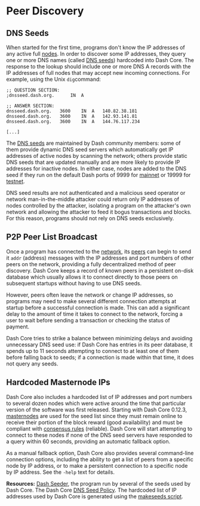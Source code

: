 # Peer Discovery

## DNS Seeds

When started for the first time, programs don't know the IP addresses of any active full [nodes](../resources/glossary.md#node). In order to discover some IP addresses, they query one or more DNS names (called [DNS seeds](../resources/glossary.md#dns-seed)) hardcoded into Dash Core. The response to the lookup should include one or more DNS A records with the IP addresses of full nodes that may accept new incoming connections. For example, using the Unix `dig`command:

```
;; QUESTION SECTION:
;dnsseed.dash.org.		IN	A

;; ANSWER SECTION:
dnsseed.dash.org.	3600	IN	A	140.82.38.181
dnsseed.dash.org.	3600	IN	A	142.93.141.81
dnsseed.dash.org.	3600	IN	A	144.76.117.234

[...]
```

The [DNS seeds](../resources/glossary.md#dns-seed) are maintained by Dash community members: some of them provide dynamic DNS seed servers which automatically get IP addresses of active nodes by scanning the network; others provide static DNS seeds that are updated manually and are more likely to provide IP addresses for inactive nodes. In either case, nodes are added to the DNS seed if they run on the default Dash ports of 9999 for [mainnet](../resources/glossary.md#mainnet) or 19999 for [testnet](../resources/glossary.md#testnet).

DNS seed results are not authenticated and a malicious seed operator or network man-in-the-middle attacker could return only IP addresses of nodes controlled by the attacker, isolating a program on the attacker's own network and allowing the attacker to feed it bogus transactions and blocks. For this reason, programs should not rely on DNS seeds exclusively.

## P2P Peer List Broadcast

Once a program has connected to the [network](../resources/glossary.md#network), its [peers](../resources/glossary.md#peer) can begin to send it `addr` (address) messages with the IP addresses and port numbers of other peers on the network, providing a fully decentralized method of peer discovery. Dash Core keeps a record of known peers in a persistent on-disk database which usually allows it to connect directly to those peers on subsequent startups without having to use DNS seeds.

However, peers often leave the network or change IP addresses, so programs may need to make several different connection attempts at startup before a successful connection is made. This can add a significant delay to the amount of time it takes to connect to the network, forcing a user to wait before sending a transaction or checking the status of payment.

Dash Core tries to strike a balance between minimizing delays and avoiding unnecessary DNS seed use: if Dash Core has entries in its peer database, it spends up to 11 seconds attempting to connect to at least one of them before falling back to seeds; if a connection is made within that time, it does not query any seeds.

## Hardcoded Masternode IPs

Dash Core also includes a hardcoded list of IP addresses and port numbers to several dozen nodes which were active around the time that particular version of the software was first released. Starting with Dash Core 0.12.3, [masternodes](../resources/glossary.md#masternode) are used for the seed list since they must remain online to receive their portion of the block reward (good availability) and must be compliant with [consensus rules](../resources/glossary.md#consensus-rules) (reliable). Dash Core will start attempting to connect to these nodes if none of the DNS seed servers have responded to a query within 60 seconds, providing an automatic fallback option.

As a manual fallback option, Dash Core also provides several command-line connection options, including the ability to get a list of peers from a specific node by IP address, or to make a persistent connection to a specific node by IP address.  See the `-help` text for details.

**Resources:** [Dash Seeder](https://github.com/nightlydash/dash-seeder/tree/master), the program run by several of the seeds used by Dash Core. The Dash Core [DNS Seed Policy](https://github.com/dashpay/dash/blob/master/doc/dnsseed-policy.md). The hardcoded list of IP addresses used by Dash Core is generated using the [makeseeds script](https://github.com/dashpay/dash/tree/master/contrib/seeds).

